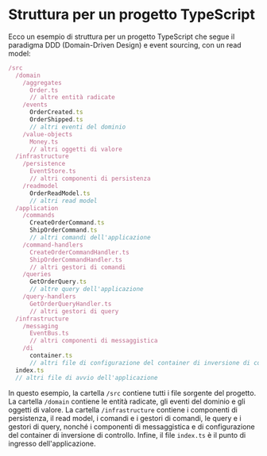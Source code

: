 
# Struttura per un progetto TypeScript

Ecco un esempio di struttura per un progetto TypeScript che segue il paradigma DDD (Domain-Driven Design) e event sourcing, con un read model:

```typescript
/src
  /domain
    /aggregates
      Order.ts
      // altre entità radicate
    /events
      OrderCreated.ts
      OrderShipped.ts
      // altri eventi del dominio
    /value-objects
      Money.ts
      // altri oggetti di valore
  /infrastructure
    /persistence
      EventStore.ts
      // altri componenti di persistenza
    /readmodel
      OrderReadModel.ts
      // altri read model
  /application
    /commands
      CreateOrderCommand.ts
      ShipOrderCommand.ts
      // altri comandi dell'applicazione
    /command-handlers
      CreateOrderCommandHandler.ts
      ShipOrderCommandHandler.ts
      // altri gestori di comandi
    /queries
      GetOrderQuery.ts
      // altre query dell'applicazione
    /query-handlers
      GetOrderQueryHandler.ts
      // altri gestori di query
  /infrastructure
    /messaging
      EventBus.ts
      // altri componenti di messaggistica
    /di
      container.ts
      // altri file di configurazione del container di inversione di controllo
  index.ts
  // altri file di avvio dell'applicazione
```

In questo esempio, la cartella `/src` contiene tutti i file sorgente del progetto. La cartella `/domain` contiene le entità radicate, gli eventi del dominio e gli oggetti di valore. La cartella `/infrastructure` contiene i componenti di persistenza, il read model, i comandi e i gestori di comandi, le query e i gestori di query, nonché i componenti di messaggistica e di configurazione del container di inversione di controllo. Infine, il file `index.ts` è il punto di ingresso dell'applicazione.
